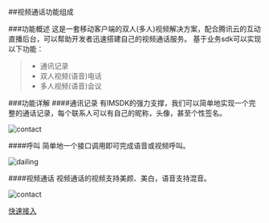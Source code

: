 ﻿##视频通话功能组成

###<span id="1">功能概述</span>
这是一套移动客户端的双人(多人)视频解决方案，配合腾讯云的互动直播后台，可以帮助开发者迅速搭建自己的视频通话服务。
基于业务sdk可以实现以下功能：
>* 通讯记录
>* 双人视频(语音)电话
>* 多人视频(语音)会议

###<span id="2">功能详解<span>
####通讯记录
有IMSDK的强力支撑，我们可以简单地实现一个完整的通话记录，每个联系人可以有自己的昵称，头像，甚至个性签名。

![contact](https://zhaoyang21cn.github.io/ilivesdk_help/readme_img/contact.png)

####呼叫
简单地一个接口调用即可完成语音或视频呼叫。

![dailing](https://zhaoyang21cn.github.io/ilivesdk_help/readme_img/incoming.jpg)

####视频通话
视频通话的视频支持美颜、美白，语音支持混音。

![contact](https://zhaoyang21cn.github.io/ilivesdk_help/readme_img/call.png)

[快速接入](./ILVCallManager.md)
